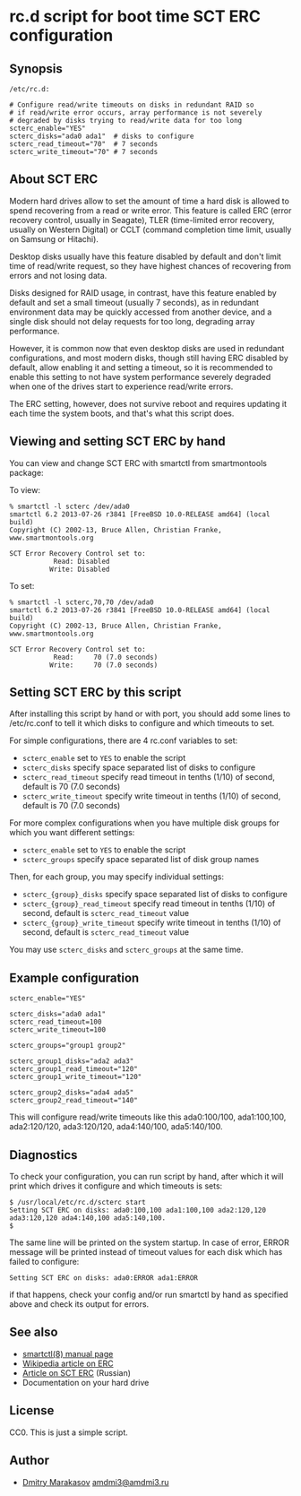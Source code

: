 # rc.d script for boot time SCT ERC configuration #

## Synopsis ##

```shell
/etc/rc.d:

# Configure read/write timeouts on disks in redundant RAID so
# if read/write error occurs, array performance is not severely
# degraded by disks trying to read/write data for too long
scterc_enable="YES"
scterc_disks="ada0 ada1"  # disks to configure
scterc_read_timeout="70"  # 7 seconds
scterc_write_timeout="70" # 7 seconds
```

## About SCT ERC ##

Modern hard drives allow to set the amount of time a hard disk is
allowed to spend recovering from a read or write error. This feature
is called ERC (error recovery control, usually in Seagate), TLER
(time-limited error recovery, usually on Western Digital) or CCLT
(command completion time limit, usually on Samsung or Hitachi).

Desktop disks usually have this feature disabled by default and
don't limit time of read/write request, so they have highest chances
of recovering from errors and not losing data.

Disks designed for RAID usage, in contrast, have this feature enabled
by default and set a small timeout (usually 7 seconds), as in
redundant environment data may be quickly accessed from another
device, and a single disk should not delay requests for too long,
degrading array performance.

However, it is common now that even desktop disks are used in
redundant configurations, and most modern disks, though still having
ERC disabled by default, allow enabling it and setting a timeout,
so it is recommended to enable this setting to not have system
performance severely degraded when one of the drives start to
experience read/write errors.

The ERC setting, however, does not survive reboot and requires
updating it each time the system boots, and that's what this script
does.

## Viewing and setting SCT ERC by hand ##

You can view and change SCT ERC with smartctl from smartmontools package:

To view:

```
% smartctl -l scterc /dev/ada0 
smartctl 6.2 2013-07-26 r3841 [FreeBSD 10.0-RELEASE amd64] (local build)
Copyright (C) 2002-13, Bruce Allen, Christian Franke, www.smartmontools.org

SCT Error Recovery Control set to:
           Read: Disabled
          Write: Disabled

```

To set:

```
% smartctl -l scterc,70,70 /dev/ada0
smartctl 6.2 2013-07-26 r3841 [FreeBSD 10.0-RELEASE amd64] (local build)
Copyright (C) 2002-13, Bruce Allen, Christian Franke, www.smartmontools.org

SCT Error Recovery Control set to:
           Read:     70 (7.0 seconds)
          Write:     70 (7.0 seconds)

```

## Setting SCT ERC by this script ##

After installing this script by hand or with port, you should add
some lines to /etc/rc.conf to tell it which disks to configure and
which timeouts to set.

For simple configurations, there are 4 rc.conf variables to set:

- ```scterc_enable``` set to ```YES``` to enable the script
- ```scterc_disks``` specify space separated list of disks to configure
- ```scterc_read_timeout``` specify read timeout in tenths (1/10) of second, default is 70 (7.0 seconds)
- ```scterc_write_timeout``` specify write timeout in tenths (1/10) of second, default is 70 (7.0 seconds)

For more complex configurations when you have multiple disk groups for which you want different settings:

- ```scterc_enable``` set to ```YES``` to enable the script
- ```scterc_groups``` specify space separated list of disk group names

Then, for each group, you may specify individual settings:

- ```scterc_{group}_disks``` specify space separated list of disks to configure
- ```scterc_{group}_read_timeout``` specify read timeout in tenths (1/10) of second, default is ```scterc_read_timeout``` value
- ```scterc_{group}_write_timeout``` specify write timeout in tenths (1/10) of second, default is ```scterc_read_timeout``` value

You may use ```scterc_disks``` and ```scterc_groups``` at the same time.

## Example configuration ##

```shell
scterc_enable="YES"

scterc_disks="ada0 ada1"
scterc_read_timeout=100
scterc_write_timeout=100

scterc_groups="group1 group2"

scterc_group1_disks="ada2 ada3"
scterc_group1_read_timeout="120"
scterc_group1_write_timeout="120"

scterc_group2_disks="ada4 ada5"
scterc_group2_read_timeout="140"
```

This will configure read/write timeouts like this ada0:100/100, ada1:100,100, ada2:120/120, ada3:120/120, ada4:140/100, ada5:140/100.

## Diagnostics ##

To check your configuration, you can run script by hand, after which it will print which drives it configure and which timeouts is sets:

```
$ /usr/local/etc/rc.d/scterc start
Setting SCT ERC on disks: ada0:100,100 ada1:100,100 ada2:120,120 ada3:120,120 ada4:140,100 ada5:140,100.
$
```

The same line will be printed on the system startup. In case of error, ERROR message will be printed instead of timeout values for each disk which has failed to configure:

```
Setting SCT ERC on disks: ada0:ERROR ada1:ERROR
```

if that happens, check your config and/or run smartctl by hand as specified above and check its output for errors.

## See also ##

* [smartctl(8) manual page](http://smartmontools.sourceforge.net/man/smartctl.8.html)
* [Wikipedia article on ERC](http://en.wikipedia.org/wiki/Error_recovery_control)
* [Article on SCT ERC](http://habrahabr.ru/post/92701/) (Russian)
* Documentation on your hard drive

## License ##

CC0. This is just a simple script.

## Author ##

* [Dmitry Marakasov](https://github.com/AMDmi3) <amdmi3@amdmi3.ru>
